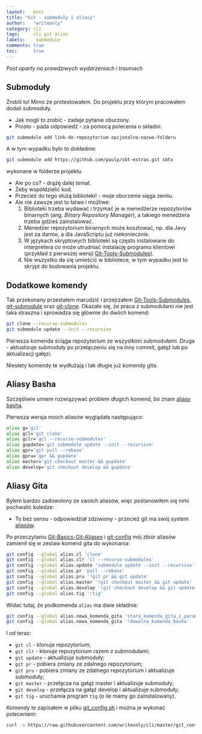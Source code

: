 ```yaml
---
layout:   post
title: "Git - submoduły i aliasy"
author:   "writeonly"
category: cli
tags:     cli git alias
labels:    submodule
comments: true
toc:      true
---
```


*Post oparty na prawdziwych wydarzeniach i traumach*

## Submoduły

Zrobili to!
Mimo że protestowałem.
Do projektu przy którym pracowałem dodali submoduły.

- Jak mogli to zrobić - zadaje pytanie oburzony.
- Prosto - pada odpowiedź - za pomocą polecenia o składni:
```bash
git submodule add link-do-repozytorium opcjonalna-nazwa-folderu
```
A w tym wypadku było to dokładnie:
```bash
git submodule add https://github.com/paulp/sbt-extras.git sbtx
```
wykonane w folderze projektu.

- Ale po co? - drążę dalej temat.
- Żeby współdzielić kod.
- Przecież do tego służą biblioteki! - moje oburzenie sięga zenitu.
- Ale nie zawsze jest to łatwe i możliwe:
  1. Biblioteki trzeba wydawać i trzymać je w menedżerze repozytoriów binarnych (ang. *Binary Repository Manager*),
a takiego menedżera trzeba gdzieś zainstalować.
  2. Menedżer repozytorium binarnych może kosztować, np. dla Javy jest za darmo, a dla JavaScriptu już niekoniecznie.
  3. W językach skryptowych biblioteki są często instalowane do interpretera
  co może utrudniać instalację programu klientowi
(przykład z pierwszej wersji [Git-Tools-Submodules](<https://git-scm.com/book/en/v1/Git-Tools-Submodules>)).
  4. Nie wszystko da się umieścić w bibliotece, w tym wypadku jest to skrypt do budowania projektu.

## Dodatkowe komendy
Tak przekonany przestałem marudzić
 i przejrzałem [Git-Tools-Submodules](<https://git-scm.com/book/en/v2/Git-Tools-Submodules>),
 [git-submodule](<https://git-scm.com/docs/git-submodule>)
 oraz [git-clone](<https://git-scm.com/docs/git-clone>).
 Okazało się, że praca z submodułami nie jest taka straszna i sprowadza się głównie do dwóch komend:

```bash
git clone --recurse-submodules
git submodule update --init --recursive
```
Pierwsza komenda ściąga repozytorium ze wszystkimi submodułami.
Druga - aktualizuje submoduły po przełączeniu się na inny commit, gałąź lub po aktualizacji gałęzi.

Niestety komendy te wydłużają i tak długie już komendy gita.

## Aliasy Basha

Szczęśliwie umiem rozwiązywać problem długich komend,
bo znam [aliasy basha](/cli/2018/08/30/alias-komenda-powloki-bash.html).

Pierwsza wersja moich aliasów wyglądała następująco:
```bash
alias g='git'
alias gcl='git clone'
alias gclr='gcl --recurse-submodules'
alias gupdate='git submodule update --init --recursive'
alias gpr='git pull --rebase'
alias gpru='gpr && gupdate'
alias master='git checkout master && gupdate'
alias develop='git checkout develop && gupdate'
```

## Aliasy Gita

Byłem bardzo zadowolony ze swoich aliasów, więc postanowiłem się nimi pochwalić koledze:
- To bez sensu - odpowiedział zdziwiony -
przecież git ma swój system [aliasów](<https://git-scm.com/book/en/v2/Git-Basics-Git-Aliases>).

Po przeczytaniu [Git-Basics-Git-Aliases](<https://git-scm.com/book/en/v2/Git-Basics-Git-Aliases>)
i [git-config](<https://git-scm.com/docs/git-config>)
mój zbiór aliasów zamienił się w zestaw komend gita do wykonania:

```bash
git config --global alias.cl 'clone'
git config --global alias.clr 'cl --recurse-submodules'
git config --global alias.update 'submodule update --init --recursive'
git config --global alias.pr 'pull --rebase'
git config --global alias.pru '!git pr && git update'
git config --global alias.master '!git checkout master && git update'
git config --global alias.develop '!git checkout develop && git update'
git config --global alias.tig '!tig'
```
Widać tutaj, że podkomenda `alias` ma dwie składnie:
```bash
git config --global alias.nowa_komenda_gita 'stara_komenda_gita_z_parametrami'
git config --global alias.nowa_komenda_gita '!dowolna_komenda_basha'
```

I od teraz:
* `git cl` - klonuje repozytorium;
* `git clr` - klonuje repozytorium razem z submodułami;
* `git update` - aktualizuje submoduły;
* `git pr` - pobiera zmiany ze zdalnego repozytorium;
* `git pru` - pobiera zmiany ze zdalnego repozytorium i aktualizuje submoduły;
* `git master` - przełącza na gałąź master i aktualizuje submoduły;
* `git develop` - przełącza na gałąź develop i aktualizuje submoduły;
* `git tig` - uruchamia program `tig` (o ile mamy go zainstalowany).

Komendy te zapisałem w pliku [git_config.sh](<https://github.com/writeonly/cli/blob/master/git_config.sh>)
i można je wykonać poleceniem:
```bash
curl -s https://raw.githubusercontent.com/writeonly/cli/master/git_config.sh | bash
```
